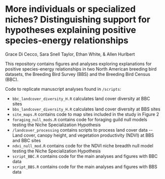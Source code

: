 # More individuals or specialized niches? Distinguishing support for hypotheses explaining positive species-energy relationships
Grace Di Cecco, Sara Snell Taylor, Ethan White, & Allen Hurlbert

This repository contains figures and analyses exploring explanations for positive species-energy relationships in two North American breeding bird datasets, the Breeding Bird Survey (BBS) and the Breeding Bird Census (BBC).

Code to replicate manuscript analyses found in `/scripts`:
 - `bbc_landcover_diversity_H.R` calculates land cover diversity at BBC sites
 - `bbs_landcover_diversity_H.R` calculates land cover diversity at BBS sites
 - `site_maps.R` contains code to map sites included in the study in Figure 2
 - `foraging_null_mods.R` contains code for foraging guild null models testing the Niche Specialization Hypothesis
 - `/landcover_processing` contains scripts to process land cover data
 -- Land cover, canopy height, and vegetation productivity (NDVI) at BBS and BBC sites
 - `ndvi_null_mod.R` contains code for the NDVI niche breadth null model testing the Niche Specialization Hypothesis
 - `script_BBC.R` contains code for the main analyses and figures with BBC data
 - `script_BBS.R` contains code for the main analyses and figures with BBS data




